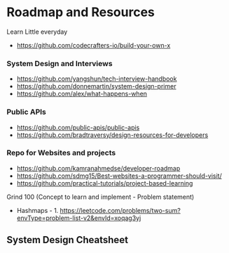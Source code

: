 # Roadmap and Resources

Learn Little everyday
- https://github.com/codecrafters-io/build-your-own-x


### System Design and Interviews
- https://github.com/yangshun/tech-interview-handbook
- https://github.com/donnemartin/system-design-primer
- https://github.com/alex/what-happens-when


### Public APIs 
- https://github.com/public-apis/public-apis
- https://github.com/bradtraversy/design-resources-for-developers


### Repo for Websites and projects
- https://github.com/kamranahmedse/developer-roadmap
- https://github.com/sdmg15/Best-websites-a-programmer-should-visit/
- https://github.com/practical-tutorials/project-based-learning


Grind 100 (Concept to learn and implement - Problem statement)
- Hashmaps - 1. https://leetcode.com/problems/two-sum?envType=problem-list-v2&envId=xoqag3yj

System Design Cheatsheet
- 
